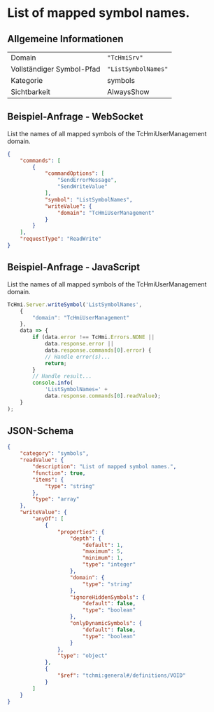 # List of mapped symbol names.

## Allgemeine Informationen

|  |  |
| - | - |
| Domain | `"TcHmiSrv"` |
| Vollständiger Symbol-Pfad | `"ListSymbolNames"` |
| Kategorie | symbols |
| Sichtbarkeit | AlwaysShow |

## Beispiel-Anfrage - WebSocket

List the names of all mapped symbols of the TcHmiUserManagement domain.
```json
{
    "commands": [
        {
            "commandOptions": [
                "SendErrorMessage",
                "SendWriteValue"
            ],
            "symbol": "ListSymbolNames",
            "writeValue": {
                "domain": "TcHmiUserManagement"
            }
        }
    ],
    "requestType": "ReadWrite"
}
```

## Beispiel-Anfrage - JavaScript

List the names of all mapped symbols of the TcHmiUserManagement domain.
```javascript
TcHmi.Server.writeSymbol('ListSymbolNames',
    {
        "domain": "TcHmiUserManagement"
    },
    data => {
        if (data.error !== TcHmi.Errors.NONE ||
            data.response.error ||
            data.response.commands[0].error) {
            // Handle error(s)...
            return;
        }
        // Handle result...
        console.info(
            'ListSymbolNames=' +
            data.response.commands[0].readValue);
    }
);
```

## JSON-Schema

```json
{
    "category": "symbols",
    "readValue": {
        "description": "List of mapped symbol names.",
        "function": true,
        "items": {
            "type": "string"
        },
        "type": "array"
    },
    "writeValue": {
        "anyOf": [
            {
                "properties": {
                    "depth": {
                        "default": 1,
                        "maximum": 5,
                        "minimum": 1,
                        "type": "integer"
                    },
                    "domain": {
                        "type": "string"
                    },
                    "ignoreHiddenSymbols": {
                        "default": false,
                        "type": "boolean"
                    },
                    "onlyDynamicSymbols": {
                        "default": false,
                        "type": "boolean"
                    }
                },
                "type": "object"
            },
            {
                "$ref": "tchmi:general#/definitions/VOID"
            }
        ]
    }
}
```
